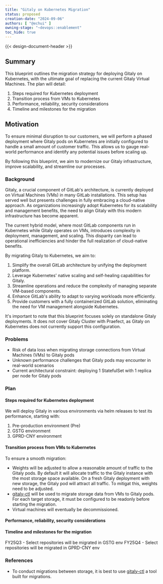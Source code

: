 ```yaml
---
title: "Gitaly on Kubernetes Migration"
status: proposed
creation-date: "2024-09-06"
authors: [ "@echui" ]
owning-stage: "~devops::enablement"
toc_hide: true
---
```


{{< design-document-header >}}

## Summary

This blueprint outlines the migration strategy for deploying Gitaly on Kubernetes, with the ultimate goal of replacing the current Gitaly Virtual Machines. The plan will detail:

1. Steps required for Kubernetes deployment
2. Transition process from VMs to Kubernetes
3. Performance, reliability, security considerations
4. Timeline and milestones for the migration

## Motivation

To ensure minimal disruption to our customers, we will perform a phased deployment where Gitaly pods on Kubernetes are initially configured to handle a small amount of customer traffic. This allows us to gauge real-world performance and identify any potential issues before scaling up.

By following this blueprint, we aim to modernize our Gitaly infrastructure, improve scalability, and streamline our processes. 

### Background

Gitaly, a crucial component of GitLab's architecture, is currently deployed on Virtual Machines (VMs) in many GitLab installations. This setup has served well but presents challenges in fully embracing a cloud-native approach. As organizations increasingly adopt Kubernetes for its scalability and management benefits, the need to align Gitaly with this modern infrastructure has become apparent.

The current hybrid model, where most GitLab components run in Kubernetes while Gitaly operates on VMs, introduces complexity in deployment, management, and scaling. This disparity can lead to operational inefficiencies and hinder the full realization of cloud-native benefits.

By migrating Gitaly to Kubernetes, we aim to:

1. Simplify the overall GitLab architecture by unifying the deployment platform.
2. Leverage Kubernetes' native scaling and self-healing capabilities for Gitaly.
3. Streamline operations and reduce the complexity of managing separate VM-based components.
4. Enhance GitLab's ability to adapt to varying workloads more efficiently.
5. Provide customers with a fully containerized GitLab solution, eliminating the need for VM management alongside Kubernetes.

It's important to note that this blueprint focuses solely on standalone Gitaly deployments. It does not cover Gitaly Cluster with Praefect, as Gitaly on Kubernetes does not currently support this configuration.

### Problems
* Risk of data loss when migrating storage connections from Virtual Machines (VMs) to Gitaly pods
* Unknown performance challenges that Gitaly pods may encounter in real-world scenarios
* Current architectural constraint: deploying 1 StatefulSet with 1 replica per node for Gitaly pods

### Plan
#### Steps required for Kubernetes deployment 
We will deploy Gitaly in various environments via helm releases to test its performance, starting with:

1. Pre-production environment (Pre)
2. GSTG environment
3. GPRD-CNY environment

#### Transition process from VMs to Kubernetes

To ensure a smooth migration:

* Weights will be adjusted to allow a reasonable amount of traffic to the Gitaly pods. By default it will allocate traffic to the Gitaly instance with the most storage space available. On a fresh Gitaly deployment with new storage, the Gitaly pod will attract all traffic. To mitigat this, weights need to be adjusted.
* [gitaly-ctl](https://gitlab.com/gitlab-com/runbooks/-/blob/master/docs/gitaly/gitalyctl.md) will be used to migrate storage data from VMs to Gitaly pods. For each target storage, it must be configured to be readonly before starting the migration.
* Virtual machines will eventually be decommissioned.

#### Performance, reliability, security considerations

#### Timeline and milestones for the migration
FY25Q3 - Select repositories will be migrated in GSTG env
FY25Q4 - Select repositories will be migrated in GPRD-CNY env

### References 

- To conduct migrations between storage, it is best to use [gitaly-ctl](https://gitlab.com/gitlab-com/runbooks/-/blob/master/docs/gitaly/gitalyctl.md) a tool built for migrations.
